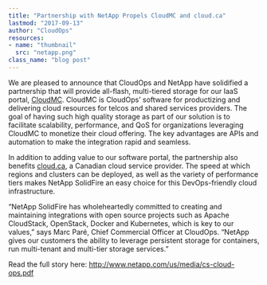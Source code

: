 ```yaml
---
title: "Partnership with NetApp Propels CloudMC and cloud.ca"
lastmod: "2017-09-13"
author: "CloudOps"
resources:
- name: "thumbnail"
  src: "netapp.png"
class_name: "blog post"
---
```


<p>We are pleased to announce that CloudOps and NetApp have solidified a partnership that will provide all-flash, multi-tiered storage for our IaaS portal, <a href="https://www.cloudops.com/cloudmc/" target="_blank">CloudMC</a>. CloudMC is CloudOps’ software for productizing and delivering cloud resources for telcos and shared services providers. The goal of having such high quality storage as part of our solution is to facilitate scalability, performance, and QoS for organizations leveraging CloudMC to monetize their cloud offering. The key advantages are APIs and automation to make the integration rapid and seamless.</p>

<p>In addition to adding value to our software portal, the partnership also benefits <a href="https://cloud.ca" target="_blank">cloud.ca</a>, a Canadian cloud service provider. The speed at which regions and clusters can be deployed, as well as the variety of performance tiers makes NetApp SolidFire an easy choice for this DevOps-friendly cloud infrastructure.</p>

<p>“NetApp SolidFire has wholeheartedly committed to creating and maintaining integrations with open source projects such as Apache CloudStack, OpenStack, Docker and Kubernetes, which is key to our values,” says Marc Paré, Chief Commercial Officer at CloudOps. “NetApp gives our customers the ability to leverage persistent storage for containers, run multi-tenant and multi-tier storage services.”</p>

<p>Read the full story here: <a href="http://www.netapp.com/us/media/cs-cloud-ops.pdf" target="_blank">http://www.netapp.com/us/media/cs-cloud-ops.pdf</a></p>